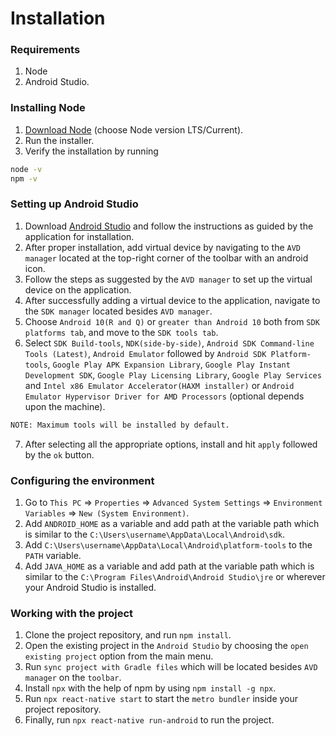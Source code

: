 # Installation

### Requirements

1. Node
1. Android Studio.

### Installing Node

1. [Download Node](https://nodejs.org/en/download/) (choose Node version LTS/Current).
1. Run the installer.
1. Verify the installation by running
```zsh
node -v
npm -v
```

### Setting up Android Studio

1. Download [Android Studio](https://developer.android.com/studio) and follow the instructions as guided by the application for installation.
1. After proper installation, add virtual device by navigating to the `AVD manager` located at the top-right corner of the toolbar with an android icon.
1. Follow the steps as suggested by the `AVD manager` to set up the virtual device on the application.
1. After successfully adding a virtual device to the application, navigate to the `SDK manager` located besides `AVD manager`.
1. Choose `Android 10(R and Q)` or `greater than Android 10` both from `SDK platforms tab`, and move to the `SDK tools tab`.
1. Select `SDK Build-tools`, `NDK(side-by-side)`, `Android SDK Command-line Tools (Latest)`, `Android Emulator` followed by `Android SDK Platform-tools`, `Google Play APK Expansion Library`, `Google Play Instant Development SDK`, `Google Play Licensing Library`, `Google Play Services` and `Intel x86 Emulator Accelerator(HAXM installer)` or `Android Emulator Hypervisor Driver for AMD Processors` (optional depends upon the machine).
```zsh
NOTE: Maximum tools will be installed by default.
```

7. After selecting all the appropriate options, install and hit `apply` followed by the `ok` button.


### Configuring the environment

1. Go to `This PC` => `Properties` => `Advanced System Settings` => `Environment Variables` => `New (System Environment)`.
1. Add `ANDROID_HOME` as a variable and add path at the variable path which is similar to the `C:\Users\username\AppData\Local\Android\sdk`.
1. Add `C:\Users\username\AppData\Local\Android\platform-tools` to the `PATH` variable.
1. Add `JAVA_HOME` as a variable and add path at the variable path which is similar to the `C:\Program Files\Android\Android Studio\jre` or wherever your Android Studio is installed.

### Working with the project

1. Clone the project repository, and run `npm install`.
1. Open the existing project in the `Android Studio` by choosing the `open existing project` option from the main menu.
1. Run `sync project with Gradle files` which will be located besides `AVD manager` on the `toolbar`.
1. Install `npx` with the help of npm by using `npm install -g npx`.
1. Run `npx react-native start` to start the `metro bundler` inside your project repository.
1. Finally, run `npx react-native run-android` to run the project.

